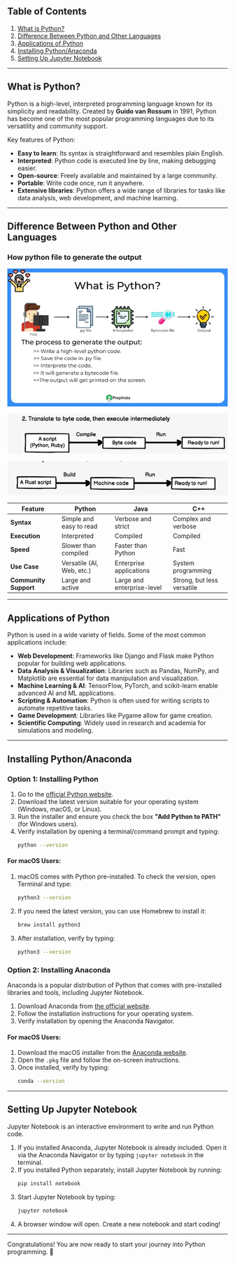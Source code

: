 ## Table of Contents

1. [What is Python?](#what-is-python)
2. [Difference Between Python and Other Languages](#difference-between-python-and-other-languages)
3. [Applications of Python](#applications-of-python)
4. [Installing Python/Anaconda](#installing-python-anaconda)
5. [Setting Up Jupyter Notebook](#setting-up-jupyter-notebook)

---

## What is Python?

Python is a high-level, interpreted programming language known for its simplicity and readability. Created by **Guido van Rossum** in 1991, Python has become one of the most popular programming languages due to its versatility and community support.

Key features of Python:
- **Easy to learn**: Its syntax is straightforward and resembles plain English.
- **Interpreted**: Python code is executed line by line, making debugging easier.
- **Open-source**: Freely available and maintained by a large community.
- **Portable**: Write code once, run it anywhere.
- **Extensive libraries**: Python offers a wide range of libraries for tasks like data analysis, web development, and machine learning.

---

## Difference Between Python and Other Languages

### How python file to generate the output

![alt text](../images/image.png)

![alt text](../images/image-2.png)

![alt text](../images/image-1.png)

| Feature                  | Python                    | Java                      | C++                       |
|--------------------------|---------------------------|---------------------------|---------------------------|
| **Syntax**               | Simple and easy to read   | Verbose and strict        | Complex and verbose       |
| **Execution**            | Interpreted               | Compiled                  | Compiled                  |
| **Speed**                | Slower than compiled      | Faster than Python        | Fast                      |
| **Use Case**             | Versatile (AI, Web, etc.) | Enterprise applications   | System programming        |
| **Community Support**    | Large and active          | Large and enterprise-level| Strong, but less versatile|


---

## Applications of Python

Python is used in a wide variety of fields. Some of the most common applications include:

- **Web Development**: Frameworks like Django and Flask make Python popular for building web applications.
- **Data Analysis & Visualization**: Libraries such as Pandas, NumPy, and Matplotlib are essential for data manipulation and visualization.
- **Machine Learning & AI**: TensorFlow, PyTorch, and scikit-learn enable advanced AI and ML applications.
- **Scripting & Automation**: Python is often used for writing scripts to automate repetitive tasks.
- **Game Development**: Libraries like Pygame allow for game creation.
- **Scientific Computing**: Widely used in research and academia for simulations and modeling.

---

## Installing Python/Anaconda

### Option 1: Installing Python
1. Go to the [official Python website](https://www.python.org/).
2. Download the latest version suitable for your operating system (Windows, macOS, or Linux).
3. Run the installer and ensure you check the box **"Add Python to PATH"** (for Windows users).
4. Verify installation by opening a terminal/command prompt and typing:
   ```bash
   python --version
   ```

#### For macOS Users:
1. macOS comes with Python pre-installed. To check the version, open Terminal and type:
   ```bash
   python3 --version
   ```
2. If you need the latest version, you can use Homebrew to install it:
   ```bash
   brew install python3
   ```
3. After installation, verify by typing:
   ```bash
   python3 --version
   ```

### Option 2: Installing Anaconda
Anaconda is a popular distribution of Python that comes with pre-installed libraries and tools, including Jupyter Notebook.

1. Download Anaconda from [the official website](https://www.anaconda.com/).
2. Follow the installation instructions for your operating system.
3. Verify installation by opening the Anaconda Navigator.

#### For macOS Users:
1. Download the macOS installer from the [Anaconda website](https://www.anaconda.com/).
2. Open the `.pkg` file and follow the on-screen instructions.
3. Once installed, verify by typing:
   ```bash
   conda --version
   ```

---

## Setting Up Jupyter Notebook

Jupyter Notebook is an interactive environment to write and run Python code.

1. If you installed Anaconda, Jupyter Notebook is already included. Open it via the Anaconda Navigator or by typing `jupyter notebook` in the terminal.
2. If you installed Python separately, install Jupyter Notebook by running:
   ```bash
   pip install notebook
   ```
3. Start Jupyter Notebook by typing:
   ```bash
   jupyter notebook
   ```
4. A browser window will open. Create a new notebook and start coding!

---

Congratulations! You are now ready to start your journey into Python programming. 🎉
